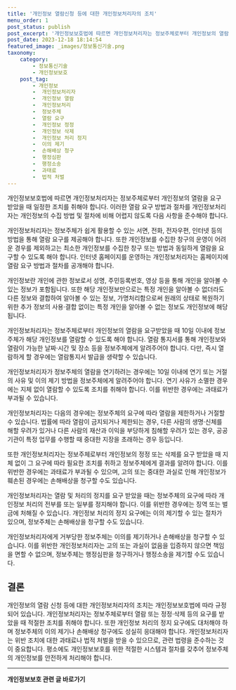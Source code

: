 ```yaml
---
title: '개인정보 열람신청 등에 대한 개인정보처리자의 조치'
menu_order: 1
post_status: publish
post_excerpt: '개인정보보호법에 따르면 개인정보처리자는 정보주체로부터 개인정보의 열람을 요구 받았을 때 일정한 조치를 취해야 합니다. 이러한 열람 요구 방법과 절차를 개인정보처리자는 개인정보의 수집 방법 및 절차에 비해 어렵지 않도록 다음 사항을 준수해야 합니다.'
post_date: 2023-12-18 18:14:54
featured_image: _images/정보통신기술.png
taxonomy:
    category:
        - 정보통신기술
        - 개인정보보호
    post_tag:
        - 개인정보
        -  개인정보처리자
        -  개인정보 열람
        -  개인정보처리
        -  정보주체
        -  열람 요구
        -  개인정보 정정
        -  개인정보 삭제
        -  개인정보 처리 정지
        -  이의 제기
        -  손해배상 청구
        -  행정심판
        -  행정소송
        -  과태료
        -  법적 처벌
---
```



개인정보보호법에 따르면 개인정보처리자는 정보주체로부터 개인정보의 열람을 요구 받았을 때 일정한 조치를 취해야 합니다. 이러한 열람 요구 방법과 절차를 개인정보처리자는 개인정보의 수집 방법 및 절차에 비해 어렵지 않도록 다음 사항을 준수해야 합니다.

개인정보처리자는 정보주체가 쉽게 활용할 수 있는 서면, 전화, 전자우편, 인터넷 등의 방법을 통해 열람 요구를 제공해야 합니다. 또한 개인정보를 수집한 창구의 운영이 어려운 경우를 제외하고는 최소한 개인정보를 수집한 창구 또는 방법과 동일하게 열람을 요구할 수 있도록 해야 합니다. 인터넷 홈페이지를 운영하는 개인정보처리자는 홈페이지에 열람 요구 방법과 절차를 공개해야 합니다.

개인정보란 개인에 관한 정보로서 성명, 주민등록번호, 영상 등을 통해 개인을 알아볼 수 있는 정보가 포함됩니다. 또한 해당 개인정보만으로는 특정 개인을 알아볼 수 없더라도 다른 정보와 결합하여 알아볼 수 있는 정보, 가명처리함으로써 원래의 상태로 복원하기 위한 추가 정보의 사용·결합 없이는 특정 개인을 알아볼 수 없는 정보도 개인정보에 해당됩니다.

개인정보처리자는 정보주체로부터 개인정보의 열람을 요구받았을 때 10일 이내에 정보주체가 해당 개인정보를 열람할 수 있도록 해야 합니다. 열람 통지서를 통해 개인정보와 열람이 가능한 날짜·시간 및 장소 등을 정보주체에게 알려주어야 합니다. 다만, 즉시 열람하게 할 경우에는 열람통지서 발급을 생략할 수 있습니다.

개인정보처리자가 정보주체의 열람을 연기하려는 경우에는 10일 이내에 연기 또는 거절의 사유 및 이의 제기 방법을 정보주체에게 알려주어야 합니다. 연기 사유가 소멸한 경우에는 지체 없이 열람할 수 있도록 조치를 취해야 합니다. 이를 위반한 경우에는 과태료가 부과될 수 있습니다.

개인정보처리자는 다음의 경우에는 정보주체의 요구에 따라 열람을 제한하거나 거절할 수 있습니다. 법률에 따라 열람이 금지되거나 제한되는 경우, 다른 사람의 생명·신체를 해할 우려가 있거나 다른 사람의 재산과 이익을 부당하게 침해할 우려가 있는 경우, 공공기관이 특정 업무를 수행할 때 중대한 지장을 초래하는 경우 등입니다.

또한 개인정보처리자는 정보주체로부터 개인정보의 정정 또는 삭제를 요구 받았을 때 지체 없이 그 요구에 따라 필요한 조치를 취하고 정보주체에게 결과를 알려야 합니다. 이를 위반한 경우에는 과태료가 부과될 수 있으며, 고의 또는 중대한 과실로 인해 개인정보가 훼손된 경우에는 손해배상을 청구할 수도 있습니다.

개인정보처리자는 열람 및 처리의 정지를 요구 받았을 때는 정보주체의 요구에 따라 개인정보 처리의 전부를 또는 일부를 정지해야 합니다. 이를 위반한 경우에는 징역 또는 벌금에 처해질 수 있습니다. 개인정보 처리의 정지 요구에는 이의 제기할 수 있는 절차가 있으며, 정보주체는 손해배상을 청구할 수도 있습니다.

개인정보처리자에게 거부당한 정보주체는 이의를 제기하거나 손해배상을 청구할 수 있습니다. 이를 위반한 개인정보처리자는 고의 또는 과실이 없음을 입증하지 않으면 책임을 면할 수 없으며, 정보주체는 행정심판을 청구하거나 행정소송을 제기할 수도 있습니다.

## 결론


개인정보의 열람 신청 등에 대한 개인정보처리자의 조치는 개인정보보호법에 따라 규정되어 있습니다. 개인정보처리자는 정보주체로부터 열람 또는 정정·삭제 등의 요구를 받았을 때 적절한 조치를 취해야 합니다. 또한 개인정보 처리의 정지 요구에도 대처해야 하며 정보주체의 이의 제기나 손해배상 청구에도 성실히 응대해야 합니다. 개인정보처리자는 위반 조치에 대한 과태료나 법적 처벌을 받을 수 있으므로, 관련 법령을 준수하는 것이 중요합니다. 평소에도 개인정보보호를 위한 적절한 시스템과 절차를 갖추어 정보주체의 개인정보를 안전하게 처리해야 합니다.
<!-- wp:separator -->
<hr class="wp-block-separator has-alpha-channel-opacity"/>
<!-- /wp:separator -->

<!-- wp:group {"backgroundColor":"base","layout":{"type":"constrained"}} -->
<div class="wp-block-group has-base-background-color has-background"><!-- wp:paragraph {"align":"center","fontSize":"medium"} -->
<p class="has-text-align-center has-large-font-size"><strong>개인정보보호 관련 글 바로가기</strong></p>
<!-- /wp:paragraph -->


<!-- wp:latest-posts
{"categories":[{"id":35067,"count":19,"description":"","link":"https://uknowlaw.com/category/%ea%b0%9c%ec%9d%b8%ec%a0%95%eb%b3%b4%eb%b3%b4%ed%98%b8/","name":"개인정보보호","slug":"개인정보보호","taxonomy":"category","parent":0,"meta":[],"_links":{"self":[{"href":"https://uknowlaw.com/wp-json/wp/v2/categories/35067"}],"collection":[{"href":"https://uknowlaw.com/wp-json/wp/v2/categories"}],"about":[{"href":"https://uknowlaw.com/wp-json/wp/v2/taxonomies/category"}],"wp:post_type":[{"href":"https://uknowlaw.com/wp-json/wp/v2/posts?categories=35067"}],"curies":[{"name":"wp","href":"https://api.w.org/{rel}","templated":true}]}}],"postsToShow":100,"excerptLength":28,"postLayout":"grid","columns":2,"featuredImageAlign":"left","featuredImageSizeSlug":"large","fontSize":"small"} /--></div>
<!-- /wp:group -->